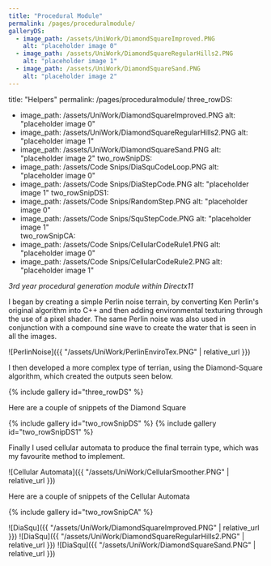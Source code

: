 ```yaml
---
title: "Procedural Module"
permalink: /pages/proceduralmodule/
galleryDS:
  - image_path: /assets/UniWork/DiamondSquareImproved.PNG
    alt: "placeholder image 0"
  - image_path: /assets/UniWork/DiamondSquareRegularHills2.PNG
    alt: "placeholder image 1"    
  - image_path: /assets/UniWork/DiamondSquareSand.PNG
    alt: "placeholder image 2"
---
```



title: "Helpers"
permalink: /pages/proceduralmodule/
three_rowDS:
  - image_path: /assets/UniWork/DiamondSquareImproved.PNG
    alt: "placeholder image 0"
  - image_path: /assets/UniWork/DiamondSquareRegularHills2.PNG
    alt: "placeholder image 1"    
  - image_path: /assets/UniWork/DiamondSquareSand.PNG
    alt: "placeholder image 2"
two_rowSnipDS:
  - image_path: /assets/Code Snips/DiaSquCodeLoop.PNG
    alt: "placeholder image 0"
  - image_path: /assets/Code Snips/DiaStepCode.PNG
    alt: "placeholder image 1" 
two_rowSnipDS1:
  - image_path: /assets/Code Snips/RandomStep.PNG
    alt: "placeholder image 0"
  - image_path: /assets/Code Snips/SquStepCode.PNG
    alt: "placeholder image 1"  
 two_rowSnipCA:
  - image_path: /assets/Code Snips/CellularCodeRule1.PNG
    alt: "placeholder image 0"
  - image_path: /assets/Code Snips/CellularCodeRule2.PNG
    alt: "placeholder image 1"


*3rd year procedural generation module within Directx11*

I began by creating a simple Perlin noise terrain, by converting Ken Perlin's original algorithm into C++ and then adding environmental texturing through the use of a pixel shader.
The same Perlin noise was also used in conjunction with a compound sine wave to create the water that is seen in all the images.

![PerlinNoise]({{ "/assets/UniWork/PerlinEnviroTex.PNG" | relative_url }})

I then developed a more complex type of terrian, using the Diamond-Square algorithm, which created the outputs seen below.

{% include gallery id="three_rowDS" %}

Here are a couple of snippets of the Diamond Square

{% include gallery id="two_rowSnipDS" %}
{% include gallery id="two_rowSnipDS1" %}

Finally I used cellular automata to produce the final terrain type, which was my favourite method to implement.

![Cellular Automata]({{ "/assets/UniWork/CellularSmoother.PNG" | relative_url }})

Here are a couple of snippets of the Cellular Automata

{% include gallery id="two_rowSnipCA" %}


![DiaSqu]({{ "/assets/UniWork/DiamondSquareImproved.PNG" | relative_url }})
![DiaSqu]({{ "/assets/UniWork/DiamondSquareRegularHills2.PNG" | relative_url }})
![DiaSqu]({{ "/assets/UniWork/DiamondSquareSand.PNG" | relative_url }})

